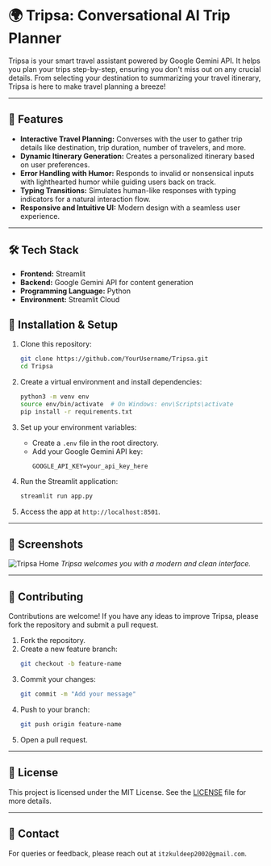# 🌍 Tripsa: Conversational AI Trip Planner

Tripsa is your smart travel assistant powered by Google Gemini API. It helps you plan your trips step-by-step, ensuring you don't miss out on any crucial details. From selecting your destination to summarizing your travel itinerary, Tripsa is here to make travel planning a breeze!

---

## 🚀 Features
- **Interactive Travel Planning:** Converses with the user to gather trip details like destination, trip duration, number of travelers, and more.
- **Dynamic Itinerary Generation:** Creates a personalized itinerary based on user preferences.
- **Error Handling with Humor:** Responds to invalid or nonsensical inputs with lighthearted humor while guiding users back on track.
- **Typing Transitions:** Simulates human-like responses with typing indicators for a natural interaction flow.
- **Responsive and Intuitive UI:** Modern design with a seamless user experience.

---

## 🛠️ Tech Stack
- **Frontend:** Streamlit
- **Backend:** Google Gemini API for content generation
- **Programming Language:** Python
- **Environment:** Streamlit Cloud

## 🔧 Installation & Setup

1. Clone this repository:
   ```bash
   git clone https://github.com/YourUsername/Tripsa.git
   cd Tripsa
   ```

2. Create a virtual environment and install dependencies:
   ```bash
   python3 -m venv env
   source env/bin/activate  # On Windows: env\Scripts\activate
   pip install -r requirements.txt
   ```

3. Set up your environment variables:
   - Create a `.env` file in the root directory.
   - Add your Google Gemini API key:
     ```
     GOOGLE_API_KEY=your_api_key_here
     ```

4. Run the Streamlit application:
   ```bash
   streamlit run app.py
   ```

5. Access the app at `http://localhost:8501`.

---

## 📸 Screenshots
![Tripsa Home](https://link-to-screenshot.com/home.png)
*Tripsa welcomes you with a modern and clean interface.*

---

## 🤝 Contributing
Contributions are welcome! If you have any ideas to improve Tripsa, please fork the repository and submit a pull request.

1. Fork the repository.
2. Create a new feature branch:
   ```bash
   git checkout -b feature-name
   ```
3. Commit your changes:
   ```bash
   git commit -m "Add your message"
   ```
4. Push to your branch:
   ```bash
   git push origin feature-name
   ```
5. Open a pull request.

---

## 📜 License
This project is licensed under the MIT License. See the [LICENSE](LICENSE) file for more details.

---

## 📧 Contact
For queries or feedback, please reach out at `itzkuldeep2002@gmail.com`.

```
